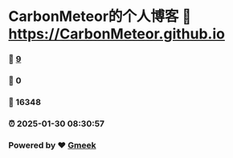 # CarbonMeteor的个人博客 :link: https://CarbonMeteor.github.io 
### :page_facing_up: [9](https://CarbonMeteor.github.io/tag.html) 
### :speech_balloon: 0 
### :hibiscus: 16348 
### :alarm_clock: 2025-01-30 08:30:57 
### Powered by :heart: [Gmeek](https://github.com/Meekdai/Gmeek)
